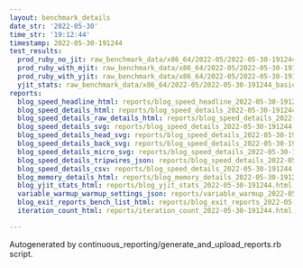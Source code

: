 ```yaml
---
layout: benchmark_details
date_str: '2022-05-30'
time_str: '19:12:44'
timestamp: 2022-05-30-191244
test_results:
  prod_ruby_no_jit: raw_benchmark_data/x86_64/2022-05/2022-05-30-191244_basic_benchmark_prod_ruby_no_jit.json
  prod_ruby_with_mjit: raw_benchmark_data/x86_64/2022-05/2022-05-30-191244_basic_benchmark_prod_ruby_with_mjit.json
  prod_ruby_with_yjit: raw_benchmark_data/x86_64/2022-05/2022-05-30-191244_basic_benchmark_prod_ruby_with_yjit.json
  yjit_stats: raw_benchmark_data/x86_64/2022-05/2022-05-30-191244_basic_benchmark_yjit_stats.json
reports:
  blog_speed_headline_html: reports/blog_speed_headline_2022-05-30-191244.html
  blog_speed_details_html: reports/blog_speed_details_2022-05-30-191244.html
  blog_speed_details_raw_details_html: reports/blog_speed_details_2022-05-30-191244.raw_details.html
  blog_speed_details_svg: reports/blog_speed_details_2022-05-30-191244.svg
  blog_speed_details_head_svg: reports/blog_speed_details_2022-05-30-191244.head.svg
  blog_speed_details_back_svg: reports/blog_speed_details_2022-05-30-191244.back.svg
  blog_speed_details_micro_svg: reports/blog_speed_details_2022-05-30-191244.micro.svg
  blog_speed_details_tripwires_json: reports/blog_speed_details_2022-05-30-191244.tripwires.json
  blog_speed_details_csv: reports/blog_speed_details_2022-05-30-191244.csv
  blog_memory_details_html: reports/blog_memory_details_2022-05-30-191244.html
  blog_yjit_stats_html: reports/blog_yjit_stats_2022-05-30-191244.html
  variable_warmup_warmup_settings_json: reports/variable_warmup_2022-05-30-191244.warmup_settings.json
  blog_exit_reports_bench_list_html: reports/blog_exit_reports_2022-05-30-191244.bench_list.html
  iteration_count_html: reports/iteration_count_2022-05-30-191244.html

---
```

Autogenerated by continuous_reporting/generate_and_upload_reports.rb script.
